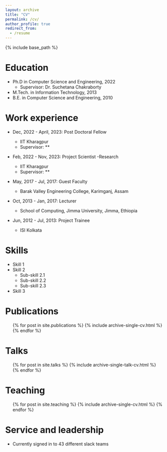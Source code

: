 ```yaml
---
layout: archive
title: "CV"
permalink: /cv/
author_profile: true
redirect_from:
  - /resume
---
```


{% include base_path %}

Education
======
* Ph.D in Computer Science and Engineering, 2022
  * Supervisor: Dr. Suchetana Chakraborty
* M.Tech. in Information Technology, 2013
* B.E. in Computer Science and Engineering, 2010


Work experience
======
* Dec, 2022 - April, 2023: Post Doctoral Fellow
  * IIT Kharagpur
  * Supervisor: **

* Feb, 2022 - Nov, 2023: Project Scientist -Research
  * IIT Kharagpur
  * Supervisor: **

* May, 2017 - Jul, 2017: Guest Faculty
  * Barak Valley Engineering College, Karimganj, Assam

* Oct, 2013 - Jan, 2017: Lecturer
  * School of Computing, Jimma University, Jimma, Ethiopia

* Jun, 2012 - Jul, 2013: Project Trainee
  * ISI Kolkata
  
Skills
======
* Skill 1
* Skill 2
  * Sub-skill 2.1
  * Sub-skill 2.2
  * Sub-skill 2.3
* Skill 3

Publications
======
  <ul>{% for post in site.publications %}
    {% include archive-single-cv.html %}
  {% endfor %}</ul>
  
Talks
======
  <ul>{% for post in site.talks %}
    {% include archive-single-talk-cv.html %}
  {% endfor %}</ul>
  
Teaching
======
  <ul>{% for post in site.teaching %}
    {% include archive-single-cv.html %}
  {% endfor %}</ul>
  
Service and leadership
======
* Currently signed in to 43 different slack teams
